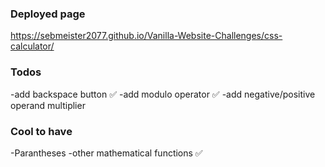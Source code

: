 ### Deployed page

https://sebmeister2077.github.io/Vanilla-Website-Challenges/css-calculator/

### Todos
-add backspace button ✅
-add modulo operator ✅ 
-add negative/positive operand multiplier


### Cool to have
-Parantheses
-other mathematical functions ✅